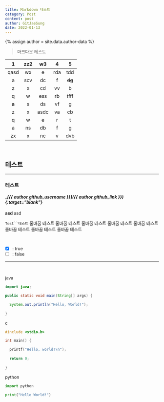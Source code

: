 ```yaml
---
title: Markdown 테스트
category: Post
content: post
author: GitJaeSung
date: 2022-01-13
---
```

{% assign author = site.data.author-data %}
>마크다운 테스트

| 1 | zz2 | w3 | 4 | 5 |
|:-:|:-:|:-:|:-:|:-:|
| qasd | wx | e | rda | tdd |
| a | scv | dc | f | ~~dg~~ |
| z | x | cd | vv | b |
| q | w | ess | rb | tfff |
| **a** | s | ds | vf | g |
| z | x | asdc | va | cb |
| q | w | e | r | t |
| a | ns | db | f | g |
| zx | x | nc | v | dvb |

<br/>

## 테스트
---
### 테스트

#### __[{{ author.github_username }}]({{ author.github_link }}){:target="_blank"}__

__asd__ asd

`Test``테스트` 줄바꿈 테스트 줄바꿈 테스트 줄바꿈 테스트 줄바꿈 테스트 줄바꿈 테스트 줄바꿈 테스트 줄바꿈 테스트 줄바꿈 테스트

<br/>

- [x] : true
- [ ] : false

---

<br/>

java
```java
import java;

public static void main(String[] args) {

  System.out.println("Hello, World!");
  
}
```

c
```c
#include <stdio.h>

int main() {

  printf("Hello, world!\n");
  
  return 0;
  
}
```

python
```python
import python

print("Hello World!")
```
